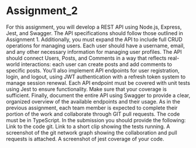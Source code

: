 # Assignment_2

For this assignment, you will develop a REST API using Node.js, Express, Jest, and Swagger. The API specifications should follow those outlined in Assignment 1.
Additionally, you must expand the API to include full CRUD operations for managing users. Each user should have a username, email, and any other necessary information for managing user profiles.
The API should connect Users, Posts, and Comments in a way that reflects real-world interactions: each user can create posts and add comments to specific posts.
You’ll also implement API endpoints for user registration, login, and logout, using JWT authentication with a refresh token system to manage session renewal.
Each API endpoint must be covered with unit tests using Jest to ensure functionality. Make sure that your coverage is sufficient.
Finally, document the entire API using Swagger to provide a clear, organized overview of the available endpoints and their usage.
As in the previous assignment, each team member is expected to complete their portion of the work and collaborate through GIT pull requests.
The code must be in TypeScript.
In the submission you should provide the following:
Link to the code git.
Link to a short clip showing the tests running.
A screenshot of the git network graph showing the collaboration and pull requests is attached.
A screenshot of jest coverage of your code.
